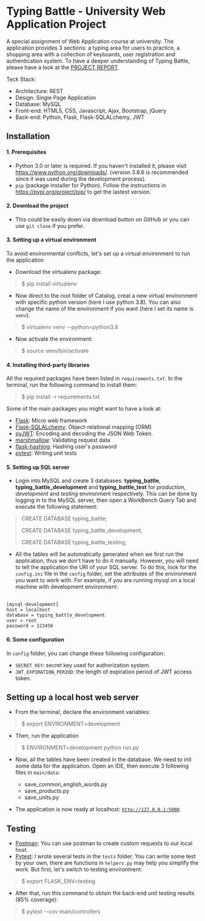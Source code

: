 # Typing Battle - University Web Application Project

A special assignment of Web Application course at university.
The application provides 3 sections: a typing area for users to practice, a shopping area with a collection of keyboards, user registration and authentication system.
To have a deeper understanding of Typing Battle, please have a look at the [PROJECT REPORT](https://docs.google.com/document/d/1d-4XXpHI4Wi4N8-HKsQA6gPPJQUqTAXVNQBnbvRkiLM/edit?usp=sharing). <br>

Teck Stack: <br>
- Architecture: REST
- Design: Single Page Application
- Database: MySQL
- Front-end: HTML5, CSS, Javascript, Ajax, Bootstrap, jQuery
- Back-end: Python, Flask, Flask-SQLALchemy, JWT


## Installation 
#### 1. Prerequisites
- Python 3.0 or later is required. If you haven't installed it, please visit https://www.python.org/downloads/. (version 3.8.6 is recommended since it was used during the development process).
- <code>pip</code> (package installer for Python). Follow the instructions in https://pypi.org/project/pip/ to get the lastest version.

#### 2. Download the project
- This could be easily down via download button on GitHub or you can use <code>git clone</code> if you prefer.

#### 3. Setting up a virtual environment
To avoid environmental conflicts, let's set up a virtual environment to run the application
- Download the virtualenv package:
> $ pip install virtualenv 
- Now direct to the root folder of Catalog, creat a new virtual environment with specific python version (here I use python 3.8). You can also change the name of the environment if you want (here I set its name is <code>venv</code>).
> $ virtualenv venv --python=python3.8
- Now activate the environment:
> $ source venv/bin/activate 

#### 4. Installing third-party libraries
All the required packages have been listed in <code>requirements.txt</code>. In the terminal, run the following command to install them:
> $ pip install -r requirements.txt
>
Some of the main packages you might want to have a look at:
- [Flask](https://flask.palletsprojects.com/en/1.1.x/): Micro web framework
- [Flask-SQLALchemy](https://flask-sqlalchemy.palletsprojects.com/en/2.x/): Object-relational mapping (ORM)
- [pyJWT](https://pyjwt.readthedocs.io/en/latest/): Encoding and decoding the JSON Web Token. 
- [marshmallow](https://marshmallow.readthedocs.io/en/stable/): Validating request data
- [flask-hashing](https://flask-hashing.readthedocs.io/en/latest/): Hashing user's password
- [pytest](https://docs.pytest.org/en/stable/): Writing unit tests

#### 5. Setting up SQL server
- Login into MySQL and create 3 databases: **typing_battle**, **typing_battle_development** and **typing_battle_test**
for *production*, *development* and *testing* environment respectively. This can be done by logging in to the MySQL server, then open a WorkBench Query Tab and execute the following statement:
> CREATE DATABASE typing_battle;
>
> CREATE DATABASE typing_battle_development;
>
> CREATE DATABASE typing_battle_testing;

- All the tables will be automatically generated when we first run the application, thus we don't have to do it manually. 
However, you will need to tell the application the URI of your SQL server. 
To do this, look for the <code>config.ini</code> file in the <code>config</code> folder, 
set the attributes of the environment you want to work with. 
For example, if you are running mysql on a local machine with development environment:
<br>
<code>[mysql-development]</code> <br>
<code>host = localhost</code><br>
<code>database = typing_battle_development</code><br>
<code>user = root</code><br>
<code>password = 123456</code><br>


#### 6. Some configuration
In <code>config</code> folder, you can change these following configuration: 
- <code>SECRET_KEY</code>: secret key used for authorization system. 
- <code>JWT_EXPIRATION_PERIOD</code>: the length of expiration period of JWT access token.

## Setting up a local host web server
- From the terminal, declare the environment variables:
> $ export ENVIRONMENT=development
- Then, run the application
> $ ENVIRONMENT=development python run.py
- Now, all the tables have been created in the database. 
We need to init some data for the application. 
Open an IDE, then execute 3 following files in <code>main/data</code>: <br>
    - save_common_english_words.py
    - save_products.py
    - save_units.py

- The application is now ready at localhost: <code>http://127.0.0.1:5000</code>.


## Testing
- [Postman](https://www.postman.com): You can use postman to create custom requests to our local host.
- [Pytest](https://docs.pytest.org/en/stable/): I wrote several tests in the <code>tests</code> folder. You can write some test by your own, there are functions in <code>helpers.py</code> may help you simplify the work. But first, let's switch to testing environment:
> $ export FLASK_ENV=testing

- After that, run this command to obtain the back-end unit testing results (85% coverage):
> $ pytest --cov main/controllers
